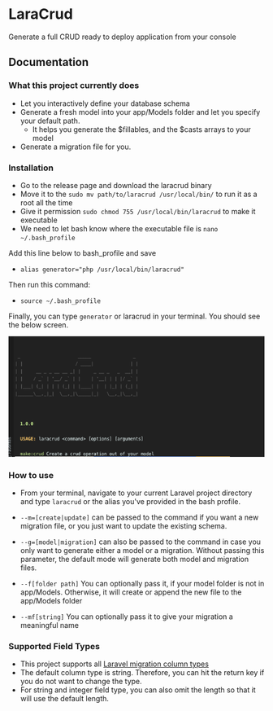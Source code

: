 # LaraCrud
Generate a full CRUD ready to deploy application from your console
## Documentation

### What this project currently does
- Let you interactively define your database schema
- Generate a fresh model into your app/Models folder and let you specify your default path.
  - It helps you generate the $fillables, and the $casts arrays to your model
- Generate a migration file for you.

### Installation
- Go to the release page and download the laracrud binary
- Move it to the `sudo mv path/to/laracrud /usr/local/bin/` to run it as a root all the time
- Give it permission `sudo chmod 755 /usr/local/bin/laracrud` to make it executable
- We need to let bash know where the executable file is `nano ~/.bash_profile`

Add this line below to bash_profile and save
- `alias generator="php /usr/local/bin/laracrud"`

Then run this command:
- `source ~/.bash_profile`

Finally, you can type `generator` or laracrud in your terminal. You should see the below screen.

![alt text](https://github.com/olotintemitope/LaraCrud/blob/master/laracrud.png  "Laracrud console")

### How to use
- From your terminal, navigate to your current Laravel project directory and type `laracrud` or the alias you've provided in the bash profile.
- `--m=[create|update]` can be passed to the command if you want a new migration file, or you just
want to update the existing schema.
- `--g=[model|migration]` can also be passed to the command in case you only want to generate either
a model or a migration. Without passing this parameter, the default mode will generate
both model and migration files.

- `--f[folder path]` You can optionally pass it, if your model folder is not in app/Models. Otherwise, it will create or append 
the new file to the app/Models folder

- `--mf[string]` You can optionally pass it to give your migration a meaningful name
### Supported Field Types
- This project supports all [Laravel migration column types](https://laravel.com/docs/5.5/migrations#creating-columns)
- The default column type is string. Therefore, you can hit the return key if you do not want to
change the type.
- For string and integer field type, you can also omit the length so that it will use the default
length.
